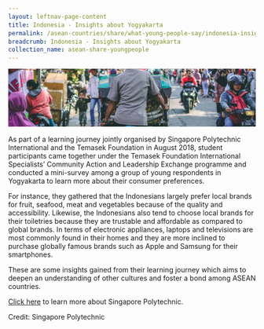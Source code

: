 ```yaml
---
layout: leftnav-page-content
title: Indonesia - Insights about Yogyakarta
permalink: /asean-countries/share/what-young-people-say/indonesia-insights-about-yogyakarta/
breadcrumb: Indonesia - Insights about Yogyakarta
collection_name: asean-share-youngpeople
---
```


<img src="\images\asean-youngpeople\SP-Indonesia-bg.jpg" alt="Indonesia Insights about Yogyakarta banner" style="width:800px;" />

As part of a learning journey jointly organised by Singapore Polytechnic International and the Temasek Foundation in August 2018, student participants came together under the Temasek Foundation International Specialists’ Community Action and Leadership Exchange programme and conducted a mini-survey among a group of young respondents in Yogyakarta to learn more about their consumer preferences.

For instance, they gathered that the Indonesians largely prefer local brands for fruit, seafood, meat and vegetables because of the quality and accessibility. Likewise, the Indonesians also tend to choose local brands for their toiletries because they are trustable and affordable as compared to global brands. In terms of electronic appliances, laptops and televisions are most commonly found in their homes and they are more inclined to purchase globally famous brands such as Apple and Samsung for their smartphones.

These are some insights gained from their learning journey which aims to deepen an understanding of other cultures and foster a bond among ASEAN countries.

[Click here](https://www.sp.edu.sg/) to learn more about Singapore Polytechnic.

Credit: Singapore Polytechnic

